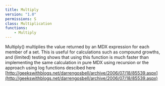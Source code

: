 ```yaml
---
title: Multiply
version: "1.0"
permissions: S
class: Multiplication
functions:
    - Multiply
---
```


Multiply() multiplies the value returned by an MDX expression for each member of a set. This is useful for calculations such as compound growths, and (limited) testing shows that using this function is much faster than implementing the same calculation in pure MDX using recursion or the approach using log functions descibed here [http://geekswithblogs.net/darrengosbell/archive/2006/07/18/85539.aspx](http://geekswithblogs.net/darrengosbell/archive/2006/07/18/85539.aspx)